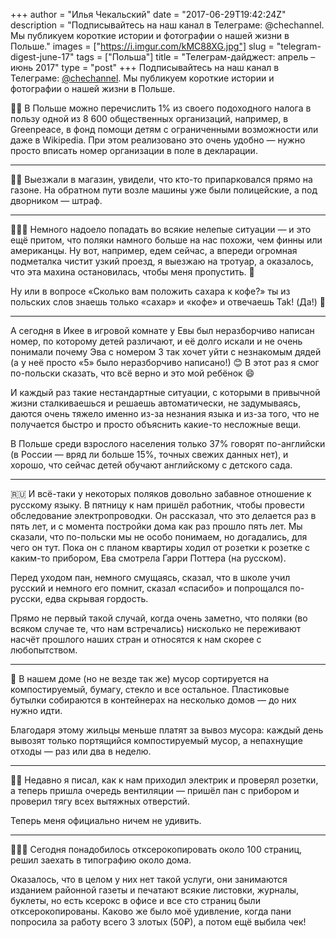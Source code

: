 +++
author = "Илья Чекальский"
date = "2017-06-29T19:42:24Z"
description = "Подписывайтесь на наш канал в Телеграме: @chechannel. Мы публикуем короткие истории и фотографии о нашей жизни в Польше."
images = ["https://i.imgur.com/kMC88XG.jpg"]
slug = "telegram-digest-june-17"
tags = ["Польша"]
title = "Телеграм-дайджест: апрель – июнь 2017"
type = "post"
+++
Подписывайтесь на наш канал в Телеграме: [@chechannel](https://t.me/chechannel). Мы публикуем короткие истории и фотографии о нашей жизни в Польше.

👷🏻 В Польше можно перечислить 1% из своего подоходного налога в пользу одной из 8 600 общественных организаций, например, в Greenpeace, в фонд помощи детям с ограниченными возможности или даже в Wikipedia. При этом реализовано это очень удобно — нужно просто вписать номер организации в поле в декларации.

--------
👮🏻 Выезжали в магазин, увидели, что кто-то припарковался прямо на газоне. На обратном пути возле машины уже были полицейские, а под дворником — штраф.

--------
🤦🏻‍♂️ Немного надоело попадать во всякие нелепые ситуации — и это ещё притом, что поляки намного больше на нас похожи, чем финны или американцы. Ну вот, например, едем сейчас, а впереди огромная подметалка чистит узкий проезд, я выезжаю на тротуар, а оказалось, что эта махина остановилась, чтобы меня пропустить. 🙈

Ну или в вопросе «Сколько вам положить сахара к кофе?» ты из польских слов знаешь только «сахар» и «кофе» и отвечаешь Tak! (Да!) 🙊

--------
А сегодня в Икее в игровой комнате у Евы был неразборчиво написан номер, по которому детей различают, и её долго искали и не очень понимали почему Эва с номером 3 так хочет уйти с незнакомым дядей (а у неё просто «5» было неразборчиво написано!) 😊 В этот раз я смог по-польски сказать, что всё верно и это мой ребёнок 😄

И каждый раз такие нестандартные ситуации, с которыми в привычной жизни сталкиваешься и решаешь автоматически, не задумываясь, даются очень тяжело именно из-за незнания языка и из-за того, что не получается быстро и просто объяснить какие-то несложные вещи.

В Польше среди взрослого населения только 37% говорят по-английски (в России — вряд ли больше 15%, точных свежих данных нет), и хорошо, что сейчас детей обучают английскому с детского сада.

--------
🇷🇺 И всё-таки у некоторых поляков довольно забавное отношение к русскому языку. В пятницу к нам пришёл работник, чтобы провести обследование электропроводки. Он рассказал, что это делается раз в пять лет, и с момента постройки дома как раз прошло пять лет. Мы сказали, что по-польски мы не особо понимаем, но догадались, для чего он тут. Пока он с планом квартиры ходил от розетки к розетке с каким-то прибором, Ева смотрела Гарри Поттера (на русском).

Перед уходом пан, немного смущаясь, сказал, что в школе учил русский и немного его помнит, сказал «спасибо» и попрощался по-русски, едва скрывая гордость.

Прямо не первый такой случай, когда очень заметно, что поляки (во всяком случае те, что нам встречались) нисколько не переживают насчёт прошлого наших стран и относятся к нам скорее с любопытством.

--------
🎄 В нашем доме (но не везде так же) мусор сортируется на компостируемый, бумагу, стекло и все остальное. Пластиковые бутылки собираются в контейнерах на несколько домов — до них нужно идти.

Благодаря этому жильцы меньше платят за вывоз мусора: каждый день вывозят только портящийся компостируемый мусор, а непахнущие отходы — раз или два в неделю.

--------
👷🏻 Недавно я писал, как к нам приходил электрик и проверял розетки, а теперь пришла очередь вентиляции — пришёл пан с прибором и проверил тягу всех вытяжных отверстий.

Теперь меня официально ничем не удивить.

--------
🤷🏻‍♂️ Сегодня понадобилось отксерокопировать около 100 страниц, решил заехать в типографию около дома.

Оказалось, что в целом у них нет такой услуги, они занимаются изданием районной газеты и печатают всякие листовки, журналы, буклеты, но есть ксерокс в офисе и все сто страниц были отксерокопированы. Каково же было моё удивление, когда пани попросила за работу всего 3 злотых (50₽), а потом ещё выбила чек!